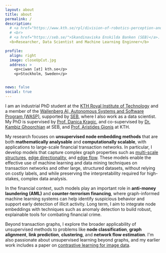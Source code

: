 ```yaml
---
layout: about
title: about
permalink: /
description:
  # <a href="https://www.kth.se/rpl/division-of-robotics-perception-and-learning-1.779439">KTH Robotics, Perception and Learning (RPL)</a>
  # <br>
  # <a href="https://seb.se/">Skandinaviska Enskilda Banken (SEB)</a>.
  <b>Researcher, Data Scientist and Machine Learning Enginner</b>

profile:
  align: right
  image: closeUpCut.jpg
  address: >
    <p>ciwan [at] kth.se</p>
    <p>Stockholm, Sweden</p>


news: false
social: true
---
```



I am an industrial PhD student at the [KTH Royal Institute of Technology](https://www.kth.se/is/rpl) and a member of the [Wallenberg AI, Autonomous Systems and Software Program (WASP)](https://wasp-sweden.org/), supported by [SEB](https://sebgroup.com/), where I also work as a data scientist. My PhD is supervised by [Prof. Danica Kragic](https://www.kth.se/profile/dani), and co-supervised by [Dr. Kambiz Ghoorchian](https://se.linkedin.com/in/kambiz-ghoorchian) at SEB, and [Prof. Aristides Gionis](https://www.kth.se/profile/argioni) at KTH.

My research focuses on **unsupervised node embedding methods** that are both **mathematically analysable** and **computationally scalable**, with applications to large-scale financial transaction networks. In particular, I develop models that capture complex graph properties such as [multi-scale structures](https://openreview.net/forum?id=3ECbEZg2If), [edge directionality](https://openreview.net/forum?id=yngjRgVA5A), and [edge flow](http://proceedings.mlr.press/v139/ceylan21a.html). These models enable the effective use of machine learning and data mining techniques on transaction networks and other large, structured datasets, without relying on costly labels, and while preserving the interpretability required for high-stakes, complex data analysis.


In the financial context, such models play an important role in **anti-money laundering (AML)** and **counter-terrorism financing**, where graph-informed machine learning systems can help identify suspicious behavior and support early detection of illicit activity. Long term, I aim to integrate node embeddings with techniques such as anomaly detection to build robust, explainable tools for combating financial crime.

Beyond transaction graphs, I explore the broader applicability of unsupervised methods to problems like **node classification**, **graph alignment**, **link prediction**, **clustering**, and **network flow estimation**. I'm also passionate about unsupervised learning beyond graphs, and my earlier work includes a paper on [contrastive learning for image data](http://proceedings.mlr.press/v80/ceylan18a.html).


<!-- 
I am an industrial PhD student at [KTH Royal Institute of Technology](https://www.kth.se/is/rpl) and a member of the [Wallenberg Artificial Intelligence, Autonomous Systems and Software Program (WASP)](https://wasp-sweden.org/), supported by [SEB](https://sebgroup.com/), where I concurrently work as a Data Scientist. My thesis is supervised by [Prof. Danica Kragic](https://www.kth.se/profile/dani) at KTH, co-supervised [Dr. Kambiz Ghoorchian](https://se.linkedin.com/in/kambiz-ghoorchian) at SEB, and [Prof. Aristides Gionis](https://www.kth.se/profile/argioni) at KTH.

My research and thesis centers on **mathematically analysable and computationally scalable methods for unsupervised node embedding learning**, that can represent **[multi-scale structures](https://openreview.net/forum?id=3ECbEZg2If)**, **[edge directionality](https://openreview.net/forum?id=yngjRgVA5A)** and **[edge flow](http://proceedings.mlr.press/v139/ceylan21a.html)**. The availability of such models is critical for enabling machine learning applications for financial transaction networks. In the long term, combining node embedding models with machine learning and data mining techiques, such as anomaly detection, will be critical in the fight against financial crime, such as [money laundering and terrorist financing](https://www.imf.org/external/np/leg/amlcft/eng/aml1.htm), as graph-informed representations enable the discovery and identification suspicious activities.

Beyond financial transaction graphs, the unsupervised learning techniques I develop have broad applicability. I explore their potential in various graph-related tasks, including **node classification**, **graph alignment**, **link prediction**, **node clustering**, and **network flow prediction**. I am also passionate about unsupervised learning methods beyond graph data, and I have previously published a paper on **[contrastive learning for image data](http://proceedings.mlr.press/v80/ceylan18a.html)** as part of my master’s thesis.
 -->




<!-- I'm an industrial PhD student at [KTH Royal Institute of Technology](https://www.kth.se/is/rpl) and employed by [SEB](https://sebgroup.com/). I am part of the [Wallenberg Artificial Intelligence, Autonomous Systems and Software Program (WASP)](https://wasp-sweden.org/), specifically WASP-AS batch 3. Professor [Danica Kragic](https://www.kth.se/profile/dani) is supervising my thesis and Dr. [Kambiz Ghoorchian](https://se.linkedin.com/in/kambiz-ghoorchian) is my industrial supervisor at SEB.

My research is centred around unsupervised representation learning for large graphs. Specifically, my thesis focuses on **scalable** methods for learning node embeddings that capture **edge directionality** and **edge flow**. Directionality, flow and scale are all characteristics of financial transaction graphs. Ultimately, my aim is that my research will contribute to the fight against [money laundering and terrorist financing](https://www.imf.org/external/np/leg/amlcft/eng/aml1.htm) by strengthening anomaly detection system with graph knowledge.

Unsupervised learning of node embeddings has a wide range of applications beyond anomly detection on financial transaction graphs. In my works, I also demonstrate how my models can be used for node classification, graph alignment, graph comparison, link prediction, node clustering and network flow prediction. 

I also have a general interest in unsupervised learning methods, and have previously published a paper on contrastive learning with application to image data as part of my master's thesis. -->

<!-- I'm an industrial PhD student at KTH Royal Institute of Technology and employed by SEB. I am part of the Wallenberg Artificial Intelligence, Autonomous Systems and Software Program (WASP), specifically WASP-AS batch 3. Prof. [Danica Kragic](https://www.kth.se/profile/dani) is supervising my thesis and Dr. [Kambiz Ghoorchian](https://se.linkedin.com/in/kambiz-ghoorchian) is my industrial supervisor at SEB.

My research relates to advanced analytics for detecting financial crime occurring in transaction networks.
Each year [a vast amount of dirty money](https://www.fatf-gafi.org/faq/moneylaundering/) is laundered through the financial systems and financial institutions are under pressure to address this.
The problem of discovering such schemes nevertheless remains very challenging from a machine learning perspective due to lack of labelled data, large data volumes and data secrecy.
Specifically, I'm interested in how recent advances in machine learning, network science and graph signal processing can be applied to financial transaction data in order to discovery anomalous customer behaviour, which could indicate illegal activity.


Currently, I'm working on unsupervised node representation learning methods which can be used a for downstream anomaly detection.
I am also interested in anonymization methods which can be applied to transactions graphs. Such methods could allow financial institutions to share anonymized data without risking compromising customer or business secrets. -->


